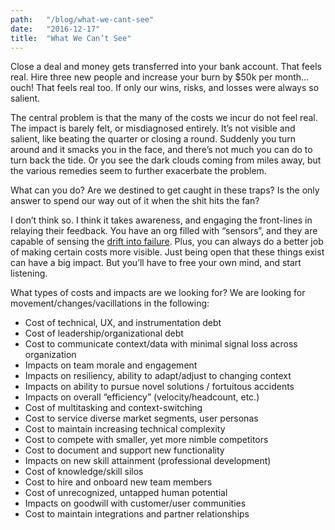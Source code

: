 ```yaml
---
path:	"/blog/what-we-cant-see"
date:	"2016-12-17"
title:	"What We Can’t See"
---
```


Close a deal and money gets transferred into your bank account. That feels real. Hire three new people and increase your burn by $50k per month… ouch! That feels real too. If only our wins, risks, and losses were always so salient.

The central problem is that the many of the costs we incur do not feel real. The impact is barely felt, or misdiagnosed entirely. It’s not visible and salient, like beating the quarter or closing a round. Suddenly you turn around and it smacks you in the face, and there’s not much you can do to turn back the tide. Or you see the dark clouds coming from miles away, but the various remedies seem to further exacerbate the problem.

What can you do? Are we destined to get caught in these traps? Is the only answer to spend our way out of it when the shit hits the fan?

I don’t think so. I think it takes awareness, and engaging the front-lines in relaying their feedback. You have an org filled with “sensors”, and they are capable of sensing the [drift into failure](https://www.goodreads.com/book/show/10258783-drift-into-failure). Plus, you can always do a better job of making certain costs more visible. Just being open that these things exist can have a big impact. But you’ll have to free your own mind, and start listening.

What types of costs and impacts are we looking for? We are looking for movement/changes/vacillations in the following:

* Cost of technical, UX, and instrumentation debt
* Cost of leadership/organizational debt
* Cost to communicate context/data with minimal signal loss across organization
* Impacts on team morale and engagement
* Impacts on resiliency, ability to adapt/adjust to changing context
* Impacts on ability to pursue novel solutions / fortuitous accidents
* Impacts on overall “efficiency” (velocity/headcount, etc.)
* Cost of multitasking and context-switching
* Cost to service diverse market segments, user personas
* Cost to maintain increasing technical complexity
* Cost to compete with smaller, yet more nimble competitors
* Cost to document and support new functionality
* Impacts on new skill attainment (professional development)
* Cost of knowledge/skill silos
* Cost to hire and onboard new team members
* Cost of unrecognized, untapped human potential
* Impacts on goodwill with customer/user communities
* Cost to maintain integrations and partner relationships
